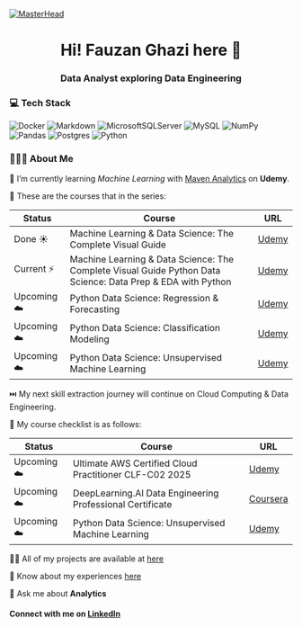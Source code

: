 [![MasterHead](https://nielseniq.com/wp-content/uploads/sites/4/2021/02/data-science-icon-animation-banner-clockwise-4.gif)](https://rishavchanda.io)

<h1 align="center">Hi! Fauzan Ghazi here 👋</h1>
<h3 align="center">Data Analyst exploring Data Engineering</h3>

### 💻 Tech Stack

![Docker](https://img.shields.io/badge/docker-%230db7ed.svg?style=flat&logo=docker&logoColor=white)
![Markdown](https://img.shields.io/badge/markdown-%23000000.svg?style=flat&logo=markdown&logoColor=white)
![MicrosoftSQLServer](https://img.shields.io/badge/Microsoft%20SQL%20Server-CC2927?style=flat&logo=microsoft%20sql%20server&logoColor=white) 
![MySQL](https://img.shields.io/badge/mysql-%2300000f.svg?style=flat&logo=mysql&logoColor=white)
![NumPy](https://img.shields.io/badge/numpy-%23013243.svg?style=flat&logo=numpy&logoColor=white)
![Pandas](https://img.shields.io/badge/pandas-%23150458.svg?style=flat&logo=pandas&logoColor=white)
![Postgres](https://img.shields.io/badge/postgres-%23316192.svg?style=flat&logo=postgresql&logoColor=white) 
![Python](https://img.shields.io/badge/python-3670A0?style=flat&logo=python&logoColor=ffdd54)

### 🧑🏽‍💻 About Me

🔭 I’m currently learning *Machine Learning* with [Maven Analytics](https://mavenanalytics.io/) on **Udemy**.

📂 These are the courses that in the series:

| Status      | Course      | URL |
| ----------- | ----------- | ----------- |
| Done ☀️     | Machine Learning & Data Science: The Complete Visual Guide      | [Udemy](https://www.udemy.com/course/visual-guide-to-machine-learning) |
| Current ⚡     | Machine Learning & Data Science: The Complete Visual Guide Python Data Science: Data Prep & EDA with Python | [Udemy](https://www.udemy.com/course/data-science-in-python-data-prep-eda/) |
| Upcoming ☁️     |  Python Data Science: Regression & Forecasting | [Udemy](https://www.udemy.com/course/data-science-in-python-regression) |
| Upcoming ☁️     | Python Data Science: Classification Modeling | [Udemy](https://www.udemy.com/course/data-science-in-python-classification/) |
| Upcoming ☁️     | Python Data Science: Unsupervised Machine Learning | [Udemy](https://www.udemy.com/course/data-science-in-python-unsupervised-learning/) |

⏭️ My next skill extraction journey will continue on Cloud Computing & Data Engineering.

📂 My course checklist is as follows:

| Status      | Course      | URL |
| ----------- | ----------- | ----------- |
| Upcoming ☁️     |  Ultimate AWS Certified Cloud Practitioner CLF-C02 2025 | [Udemy](https://www.udemy.com/course/aws-certified-cloud-practitioner-new/) |
| Upcoming ☁️     | DeepLearning.AI Data Engineering Professional Certificate | [Coursera](https://www.coursera.org/professional-certificates/data-engineering) |
| Upcoming ☁️     | Python Data Science: Unsupervised Machine Learning | [Udemy](https://www.udemy.com/course/data-science-in-python-unsupervised-learning/) |

👨‍💻 All of my projects are available at [here](https://fauzanghazi.notion.site/07de4467a85a44f292cd631304f37dac?v=47baa22e1da746048b6c91ec06778593)

📄 Know about my experiences [here](https://fauzanghazi.notion.site/Resume-f0d5b3feeafb460eba538fe565575efd)

💬 Ask me about **Analytics**

#### Connect with me on [LinkedIn](https://www.linkedin.com/in/fauzan-ghazi/)
